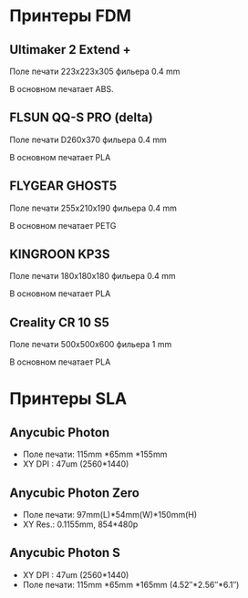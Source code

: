 # Принтеры FDM

## Ultimaker 2 Extend +

Поле печати 223x223x305 фильера 0.4 mm

В основном печатает ABS.

## FLSUN QQ-S PRO (delta)

Поле печати D260x370 фильера 0.4 mm

В основном печатает PLA

## FLYGEAR GHOST5

Поле печати 255x210x190 фильера 0.4 mm

В основном печатает PETG

## KINGROON KP3S

Поле печати 180x180x180 фильера 0.4 mm

В основном печатает PLA

## Creality CR 10 S5

Поле печати 500x500x600 фильера 1 mm

В основном печатает PLA

# Принтеры SLA

## Anycubic Photon

- Поле печати: 115mm *65mm *155mm
- XY DPI : 47um (2560*1440)

## Anycubic Photon Zero

- Поле печати: 97mm(L)*54mm(W)*150mm(H)
- XY Res.: 0.1155mm, 854*480p

## Anycubic Photon S

- XY DPI : 47um (2560*1440)
- Поле печати: 115mm *65mm *165mm (4.52″*2.56″*6.1″)
